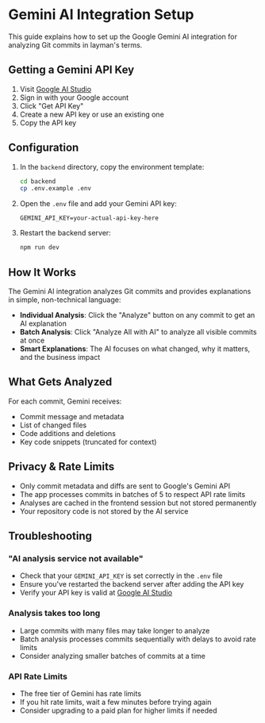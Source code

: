# Gemini AI Integration Setup

This guide explains how to set up the Google Gemini AI integration for analyzing Git commits in layman's terms.

## Getting a Gemini API Key

1. Visit [Google AI Studio](https://ai.google.dev/)
2. Sign in with your Google account
3. Click "Get API Key" 
4. Create a new API key or use an existing one
5. Copy the API key

## Configuration

1. In the `backend` directory, copy the environment template:
   ```bash
   cd backend
   cp .env.example .env
   ```

2. Open the `.env` file and add your Gemini API key:
   ```env
   GEMINI_API_KEY=your-actual-api-key-here
   ```

3. Restart the backend server:
   ```bash
   npm run dev
   ```

## How It Works

The Gemini AI integration analyzes Git commits and provides explanations in simple, non-technical language:

- **Individual Analysis**: Click the "Analyze" button on any commit to get an AI explanation
- **Batch Analysis**: Click "Analyze All with AI" to analyze all visible commits at once
- **Smart Explanations**: The AI focuses on what changed, why it matters, and the business impact

## What Gets Analyzed

For each commit, Gemini receives:
- Commit message and metadata
- List of changed files
- Code additions and deletions
- Key code snippets (truncated for context)

## Privacy & Rate Limits

- Only commit metadata and diffs are sent to Google's Gemini API
- The app processes commits in batches of 5 to respect API rate limits
- Analyses are cached in the frontend session but not stored permanently
- Your repository code is not stored by the AI service

## Troubleshooting

### "AI analysis service not available"
- Check that your `GEMINI_API_KEY` is set correctly in the `.env` file
- Ensure you've restarted the backend server after adding the API key
- Verify your API key is valid at [Google AI Studio](https://ai.google.dev/)

### Analysis takes too long
- Large commits with many files may take longer to analyze
- Batch analysis processes commits sequentially with delays to avoid rate limits
- Consider analyzing smaller batches of commits at a time

### API Rate Limits
- The free tier of Gemini has rate limits
- If you hit rate limits, wait a few minutes before trying again
- Consider upgrading to a paid plan for higher limits if needed